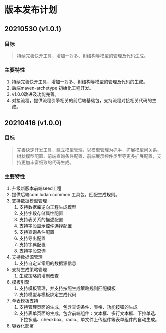 # 版本发布计划

## 20210530 (v1.0.1)

### 目标

> 持续完善快开工具，增加一对多、树结构等模型的管理及代码生成。

### 主要特性

1. 持续完善快开工具，增加一对多、树结构等模型的管理及代码的生成。
2. 后端maven-archetype 初始化工程开发。
3. v1.0.0改进及功能完善。
4. 对接流程，提供流程引擎相关的前后端基础包，支持流程对接相关代码的生成。

## 20210416 (v1.0.0)

### 目标

> 完善快速开发工具，建立模型管理，以模型管理为抓手，扩展模型间关系、树状模型配置、前端查询条件配置、前端展示控件类型等更多扩展配置，支持更加丰富细致的代码生成。

### 主要特性

1. 升级新版本前端seed工程
2. 提供后端com.ludan.common 工具包，匹配生成规则。
3. 支持数据模型管理
   1. 支持数据库逆向工程生成模型
   2. 支持字段存储属性配置
   3. 支持表关系的描述配置
   4. 支持字段显示控件选择配置
   5. 支持查询条件配置
   6. 支持导出配置
   7. 支持字典配置
   8. 支持字段查询
4. 支持数据源管理
   1. 支持自定义常用的数据源信息
5. 支持生成策略管理
   1. 生成策略的增删改查
6. 模板引擎
   1. 支持模板管理，并支持按照生成策略规则匹配模板
   2. 支持模型与模板绑定生成代码
7. 单表模板支持
   1. 支持管理页面的生成，包含查询条件、表格、功能按钮的生成
   2. 支持表单页面的生成，包含前端组件：文本框、多行文本框、下拉单选、下拉多选、checkbox、radio、单文件上传组件等表单组件的自动生成。
8. 容器化部署

